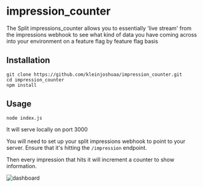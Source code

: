 # impression_counter


The Split impressions_counter allows you to essentially 'live stream' from the impressions webhook to see what kind of data you have coming across into your environment on a feature flag by feature flag basis

## Installation
```
git clone https://github.com/kleinjoshuaa/impression_counter.git
cd impression_counter
npm install
```

## Usage
```
node index.js
```
It will serve locally on port 3000

You will need to set up your split impressions webhook to point to your server. Ensure that it's hitting the `/impression` endpoint. 

Then every impression that hits it will increment a counter to show information. 

![dashboard](https://user-images.githubusercontent.com/1207274/200390756-a4e81802-2db5-4bec-b829-1bfab87805bf.gif)
